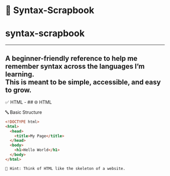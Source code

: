 # 🧠 Syntax-Scrapbook
# syntax-scrapbook
---------------------------------------------------------------------------------------------------------
A beginner-friendly reference to help me remember syntax across the languages I’m learning.  
This is meant to be simple, accessible, and easy to grow.
------------------------------------------------------------------------------------------------------------

✅ HTML - ## 🌐 HTML

🔤 Basic Structure

```html
<!DOCTYPE html>
<html>
  <head>
    <title>My Page</title>
  </head>
  <body>
    <h1>Hello World</h1>
  </body>
</html>

🧠 Hint: Think of HTML like the skeleton of a website.








